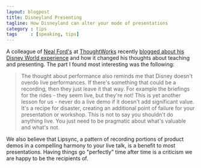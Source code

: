 ```yaml
---
layout: blogpost
title: Disneyland Presenting
tagline: How Disneyland can alter your mode of presentations
category : tips
tags     : [speaking, tips]
---
```


A colleague of [Neal Ford's](http://www.nealford.com/) at [ThoughtWorks](http://www.thoughtworks.com/) recently [blogged about his Disney World experience](http://www.learninggeneralist.com/2010/08/5-things-ive-learnt-about-training-and.html) and how it changed his thoughts about teaching and presenting. The part I found most interesting was the following:

> The thought about performance also reminds me that Disney doesn't overdo live performances. If there's something that could be a recording, then they just leave it that way. For example the briefings for the rides - they seem live, but they're not! This is yet another lesson for us - never do a live demo if it doesn't add significant value. It's a recipe for disaster, creating an additional point of failure for your presentation or workshop. This is not to say you shouldn't do anything live. You just need to be pragmatic about what's valuable and what's not.

We also believe that Lipsync, a pattern of recording portions of product demos in a compelling harmony to your live talk, is a benefit to most presentations. Having things go "perfectly" time after time is a criticism we are happy to be the recipients of.
